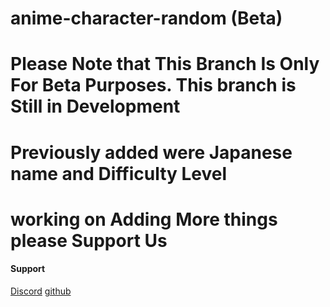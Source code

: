 # anime-character-random (Beta)


# Please Note that This Branch Is Only For Beta Purposes. This branch is Still in Development


# Previously added were Japanese name and Difficulty Level 
# working on Adding More things please Support Us

#### Support

[Discord](https://discord.gg/4ftQqQ6)
[github](https://github.com/gco360)



